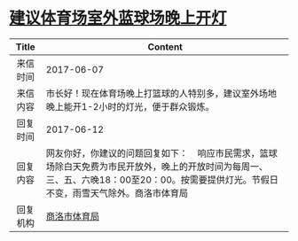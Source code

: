 # <a href="http://www.shangluo.gov.cn/zmhd/ldxxxx.jsp?urltype=leadermail.LeaderMailContentUrl&wbtreeid=1112&leadermailid=4195">建议体育场室外蓝球场晚上开灯</a>
|Title|Content|
|:---:|---|
|来信时间|2017-06-07|
|来信内容|市长好！现在体育场晚上打篮球的人特别多，建议室外场地晚上能开1-2小时的灯光，便于群众锻炼。|
|回复时间|2017-06-12|
|回复内容|网友你好，你建议的问题回复如下：    响应市民需求，篮球场除白天免费为市民开放外，晚上的开放时间为每周一、三、五、六晚18：00至20：00。按需要提供灯光。节假日不变，雨雪天气除外。商洛市体育局|
|回复机构|<a href="../../categories/agencies/商洛市体育局.md">商洛市体育局</a>|
